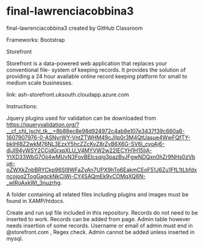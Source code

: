 # final-lawrenciacobbina3
final-lawrenciacobbina3 created by GitHub Classroom

Frameworks: Bootstrap

Storefront

Storefront is a data-powered web application that replaces your conventional file- system of keeping records. It provides the solution of providing a 24 hour available online record keeping platform for small to medium scale businesses. 


link:  ash-storefront.uksouth.cloudapp.azure.com

Instructions:

Jquery plugins used for validation can be downloaded from  https://jqueryvalidation.org/?__cf_chl_jschl_tk__=8b88ec8e98d924972c4ab8e107e3437f39c660a6-1607907976-0-ASNyrWY-VntZTWHM49cJIIp0r3M4QtUasue4WwFQfTY-bkIHI8Z2wkM76NL3EzxY5hcZZcKvZ8rZyB6X6G-SV6i_cyoAj6-diJI94yWSY2CCjdGrxpXLU_V4MYVW2w22lECYH1H15IiA-YtXD33WbG7Ojj4wMUvN3FovBEIcsqig3pazBvJFgwNDQxn0hZr9NHs0zVbue-oZWXkZnbBRYCkp96Sl9WFaZyAn7UPX9hTo6EakmCEoF51J6Zu1FfL1tLbfdxncojoq2TogGagckNkCiWi-CY4SAQmEk9vCOMqXQ6N-_wIRoAxkWI_3nuzrhg.


A folder containing all related files including plugins and images must be found in XAMP/htdocs.

Create and run sql file included in this repository. Records do not need to be inserted to work. Records can be added from page. Admin table however needs insertion of some records. Username or email of admin must end in @storefront.com , Regex check. Admin cannot be added unless inserted in mysql.

